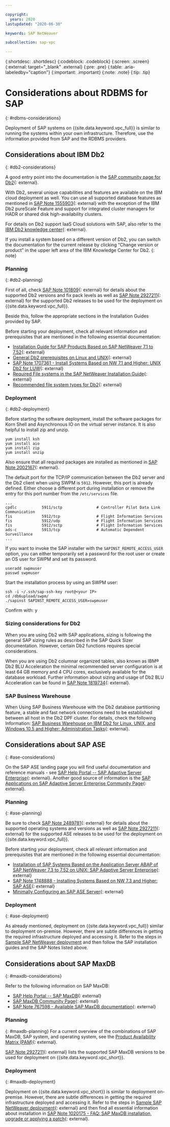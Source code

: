 ```yaml
---

copyright:
  years: 2020
lastupdated: "2020-06-30"

keywords: SAP NetWeaver

subcollection: sap-vpc

---
```


{:shortdesc: .shortdesc}
{:codeblock: .codeblock}
{:screen: .screen}
{:external: target="_blank" .external}
{:pre: .pre}
{:table: .aria-labeledby="caption"}
{:important: .important}
{:note: .note}
{:tip: .tip}

# Considerations about RDBMS for SAP
{: #rdbms-considerations}

Deployment of SAP systems on {{site.data.keyword.vpc_full}} is similar to running the systems within your own infrastructure. Therefore, use the information provided from SAP and the RDBMS providers.

## Considerations about IBM Db2
{: #db2-considerations}

A good entry point into the documentation is the [SAP community page for Db2](https://community.sap.com/topics/db2-for-linux-unix-windows){: external}.

With Db2, several unique capabilities and features are available on the IBM cloud deployment as well. You can use all supported database features as mentioned in [SAP Note 1555903](https://launchpad.support.sap.com/#/notes/1555903){: external} with the exception of the IBM Db2 pureScale Feature and support for integrated cluster managers for HADR or shared disk high-availability clusters.

For details on Db2 support IaaS Cloud solutions with SAP, also refer to the [IBM Db2 knowledge center](https://www.ibm.com/support/knowledgecenter/en/SSEPGG_11.5.0/com.ibm.db2.luw.licensing.doc/doc/r_suprt_db2_pblik_clouds.html){: external}.

If you install a system based on a different version of Db2, you can switch the documentation for the current release by clicking “Change version or product” in the upper left area of the IBM Knowledge Center for Db2.
{: note}

### Planning
{: #db2-planning}

First of all, check [SAP Note 101809](https://launchpad.support.sap.com/#/notes/101809){: external} for details about the supported Db2 versions and fix pack levels as well as [SAP Note 2927211](https://launchpad.support.sap.com/#/notes/2927211){: external} for the supported Db2 releases to be used for the deployment on {{site.data.keyword.vpc_full}}.

Beside this, follow the appropriate sections in the Installation Guides provided by SAP.

Before starting your deployment, check all relevant information and prerequisites that are mentioned in the following essential documentation:
  - [Installation Guide for SAP Products Based on SAP NetWeaver 7.1 to 7.52](https://help.sap.com/viewer/ce9e270ad34949969c16d09d1b099a26/CURRENT_VERSION/en-US/9420dabb130e4ae1996b3f39e202cc6e.html){: external}
  - [General Db2 prerequisites on Linux and UNIX](https://www.ibm.com/support/knowledgecenter/SSEPGG_11.5.0/com.ibm.db2.luw.qb.server.doc/doc/c0059823.html){: external}
  - [SAP Note 1707361 - Install Systems Based on NW 7.1 and Higher: UNIX Db2 for LUW](https://launchpad.support.sap.com/#/notes/1707361){: external}
  - [Required File systems in the SAP NetWeaver Installation Guide](https://help.sap.com/viewer/ce9e270ad34949969c16d09d1b099a26/CURRENT_VERSION/en-US/713eb64f45c6448c8dbe8a51b85680ee.html){: external}
  - [Recommended file system types for Db2](https://www.ibm.com/support/knowledgecenter/SSEPGG_11.5.0/com.ibm.db2.luw.admin.dbobj.doc/doc/r0056470.html){: external}

### Deployment
{: #db2-deployment}

Before starting the software deployment, install the software packages for Korn Shell and Asynchronous IO on the virtual server instance. It is also helpful to install zip and unzip.
```
yum install ksh
yum install aio
yum install zip
yum install unzip
```

Also ensure that all required packages are installed as mentioned in [SAP Note 2002167](https://launchpad.support.sap.com/#/notes/2002167){: external}.

The default port for the TCP/IP communication between the Db2 server and the Db2 client when using SWPM is `5912`. However, this port is already defined. Either choose a different port during installation or remove the entry for this port number from the `/etc/services` file.
```
...
cpdlc           5911/sctp               # Controller Pilot Data Link Communication
fis             5912/tcp                # Flight Information Services
fis             5912/udp                # Flight Information Services
fis             5912/sctp               # Flight Information Services
ads-c           5913/tcp                # Automatic Dependent Surveillance
...
```

If you want to invoke the SAP installer with the `SAPINST_REMOTE_ACCESS_USER` option, you can either temporarily set a password for the root user or create an OS user for SWPM and set its password.

```
useradd swpmuser
passwd swpmuser
```

Start the installation process by using an SWPM user:

```
ssh -i ~/.ssh/sap-ssh-key root@<your IP>
cd /db6upload/swpm/ 
./sapinst SAPINST_REMOTE_ACCESS_USER=swpmuser 
```

Confirm with: y

### Sizing considerations for Db2

When you are using Db2 with SAP applications, sizing is following the general SAP sizing rules as described in the SAP Quick Sizer documentation. However, certain Db2 functions requires special considerations.

When you are using Db2 columnar organized tables, also known as IBM® Db2 BLU Acceleration the minimal recommended server configuration is at least 64 GB memory and 4 CPU cores, exclusively available for the database workload. Further information about sizing and usage of Db2 BLU Acceleration can be found in [SAP Note 1819734](https://launchpad.support.sap.com/#/notes/1819734){: external}.

### SAP Business Warehouse

When Using SAP Business Warehouse with the Db2 database partitioning feature, a stable and fast network connections need to be established between all host in the Db2 DPF cluster. For details, check the following Information: [SAP Business Warehouse on IBM Db2 for Linux, UNIX, and Windows 10.5 and Higher: Administration Tasks](https://help.sap.com/viewer/db6_bw/c289a552d161224fe10000000a445394.html){: external}.


## Considerations about SAP ASE
{: #ase-considerations}

On the SAP ASE landing page you will find useful documentation and reference manuals - see [SAP Help Portal -- SAP Adaptive Server Enterprise](https://help.sap.com/viewer/product/SAP_ASE/16.0.3.7/en-US){: external}. Another good source of information is the [SAP Applications on SAP Adaptive Server Enterprise Community Page](https://community.sap.com/topics/applications-on-ase){: external}.

### Planning
{: #ase-planning}

Be sure to check [SAP Note 2489781](https://launchpad.support.sap.com/#/notes/2489781){: external} for details about the supported operating systems and versions as well as [SAP Note 2927211](https://launchpad.support.sap.com/#/notes/2927211){: external} for the supported ASE releases to be used for the deployment on {{site.data.keyword.vpc_full}}.

Before starting your deployment, check all relevant information and prerequisites that are mentioned in the following essential documentation:
  - [Installation of SAP Systems Based on the Application Server ABAP of SAP NetWeaver 7.3 to 7.52 on UNIX: SAP Adaptive Server Enterprise](https://help.sap.com/doc/4f95c9e3741a1014955595407d8604de/CURRENT_VERSION/en-US/Inst_nw7x_unix_ase_abap.pdf){: external}
  - [SAP Note 1748888 - Installing Systems Based on NW 7.3 and Higher: SAP ASE](https://launchpad.support.sap.com/#/notes/1748888){: external}
  - [Minimally Configuring an SAP ASE Server](https://help.sap.com/viewer/23c3bb4a29be443ea887fa10871a30f8/16.0.3.7/en-US/a6371abfbc2b10149c66e4e41119a6da.html){: external}

### Deployment
{: #ase-deployment}

As already mentioned, deployment on {{site.data.keyword.vpc_full}} similar to deployment on-premise. However, there are subtle differences in getting the required infrastructure deployed and accessing it. Refer to the steps in [Sample SAP NetWeaver deployment](/docs/sap-vpc?topic=sap-vpc-sample-sap-netweaver-deployment) and then follow the SAP installation guides and the SAP Notes listed above.

## Considerations about SAP MaxDB
{: #maxdb-considerations}

Refer to the following information on SAP MaxDB:
* [SAP Help Portal -- SAP MaxDB](https://help.sap.com/viewer/product/SAP_MAXDB/7.9/en-US){: external}
* [SAP MaxDB Community Page](https://community.sap.com/topics/maxdb){: external}
* [SAP Note 767598  - Available SAP MaxDB documentation](https://launchpad.support.sap.com/#/notes/767598){: external}

### Planning
{: #maxdb-planning}
For a current overview of the combinations of SAP MaxDB, SAP system, and operating system, see the [Product Availability Matrix (PAM)](http://support.sap.com/pam){: external}.

[SAP Note 2927211](https://launchpad.support.sap.com/#/notes/2927211){: external} lists the supported SAP MaxDB versions to be used for deployment on {{site.data.keyword.vpc_short}}.

### Deployment
{: #maxdb-deployment}

Deployment on {{site.data.keyword.vpc_short}} is similar to deployment on-premise. However, there are subtle differences in getting the required infrastructure deployed and accessing it. Refer to the steps in [Sample SAP NetWeaver deployment](https://cloud.ibm.com/docs/sap-vpc?topic=sap-vpc-sample-sap-netweaver-deployment){: external} and then find all essential information about installation in [SAP Note 1020175 - FAQ: SAP MaxDB installation, upgrade or applying a patch](https://launchpad.support.sap.com/#/notes/1020175){: external}.

